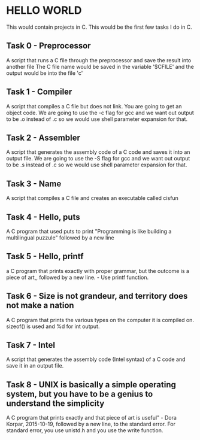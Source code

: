 # HELLO WORLD

This would contain projects in C. This would be the first few tasks I do in C.

## Task 0 - Preprocessor

A script that runs a C file through the preprocessor and save the result into another file
The C file name would be saved in the variable '$CFILE' and the output would be into the file 'c'

## Task 1 - Compiler

A script that compiles a C file but does not link. You are going to get an object code.
We are going to use the -c flag for gcc and we want out output to be .o instead of .c so we would use shell parameter expansion for that.

## Task 2 - Assembler

A script that generates the assembly code of a C code and saves it into an output file.
We are going to use the -S flag for gcc and we want out output to be .s instead of .c so we would use shell parameter expansion for that.

## Task 3 - Name
A script that compiles a C file and creates an executable called cisfun

## Task 4 - Hello, puts
A C program that used puts to print "Programming is like building a multilingual puzzule" followed by a new line

## Task 5 - Hello, printf
a C program that prints exactly with proper grammar, but the outcome is a piece of art,, followed by a new line. - Use printf function.

## Task 6 - Size is not grandeur, and territory does not make a nation
A C program that prints the various types on the computer it is compiled on. sizeof() is used and %d for int output.

## Task 7 - Intel
A script that generates the assembly code (Intel syntax) of a C code and save it in an output file.

## Task 8 - UNIX is basically a simple operating system, but you have to be a genius to understand the simplicity
A C program that prints exactly and that piece of art is useful" - Dora Korpar, 2015-10-19, followed by a new line, to the standard error.
For standard error, you use unistd.h and you use the write function.
